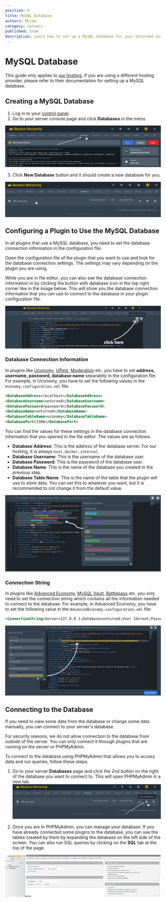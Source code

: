 ```yaml
---
position: 0
title: MySQL Database
authors: MCrow
category: servers
published: true
description: Learn how to set up a MySQL database for your Unturned server and configure a plugin to use it.
---
```


# MySQL Database
This guide only applies to [our hosting](/hosting). If you are using a different hosting provider, please refer to their documentation for setting up a MySQL database.

## Creating a MySQL Database
1. Log in to your [control panel](https://panel.restoremonarchy.com).
2. Go to your server console page and click **Databases** in the menu.

![databases in menu](assets/databases-in-menu.png)

3. Click **New Database** button and it should create a new database for you.

![databases created](assets/database-created.png)

## Configuring a Plugin to Use the MySQL Database
In all plugins that use a MySQL database, you need to set the database connection information in the configuration file. 

Open the configuration file of the plugin that you want to use and look for the database connection settings. The settings may vary depending on the plugin you are using.

While you are in file editor, you can also see the database connection information in by clicking the button with database icon in the top right corner like in the image below. This will show you the database connection information that you can use to connect to the database in your plugin configuration file.

![database connection in file editor](assets/database-connection-in-file-editor.png "Database Connection button pointed with arrow")

### Database Connection Information

In plugins like [Uconomy](/servers/plugins/uconomy), [UPets](/servers/plugins/upets), [Moderation](/servers/plugins/moderation) etc. you have to set **address, username, password, database name** separately in the configuration file. For example, in Uconomy, you have to set the following values in the `Uconomy.configuration.xml` file:
```xml
<DatabaseAddress>localhost</DatabaseAddress>
<DatabaseUsername>unturned</DatabaseUsername>
<DatabasePassword>password</DatabasePassword>
<DatabaseName>unturned</DatabaseName>
<DatabaseTableName>uconomy</DatabaseTableName>
<DatabasePort>3306</DatabasePort>
```

You can find the values for these settings in the database connection information that you opened in the file editor. The values are as follows:
- **Database Address**: This is the address of the database server. For our hosting, it is always `host.docker.internal`.
- **Database Username**: This is the username of the database user.
- **Database Password**: This is the password of the database user.
- **Database Name**: This is the name of the database you created in the previous step.
- **Database Table Name**: This is the name of the table that the plugin will use to store data. You can set this to whatever you want, but it is recommended to not change it from the default value.

![mysql details](assets/mysql-details.png "MySQL details highlighted with colors")

### Connection String

In plugins like [Advanced Economy](/servers/plugins/advancedeconomy), [MySQL Vault](/servers/plugins/mysqlvault), [Battlepass](/servers/plugins/battlepass) etc. you only need to set the connection string which contains all the information needed to connect to the database. For example, in Advanced Economy, you have to set the following value in the `AdvancedEconomy.configuration.xml` file:
```xml
<ConnectionString>Server=127.0.0.1;Database=unturned;User Id=root;Password=password;</ConnectionString>
```

![mysql connection string](assets/mysql-connection-string.png "MySQL connection string highlighted with color")


## Connecting to the Database
If you need to view some data from the database or change some data manually, you can connect to your server's database.

For security reasons, we do not allow connection to the database from outside of the server. You can only connect it through plugins that are running on the server or PHPMyAdmin. 

To connect to the database using PHPMyAdmin that allows you to access data and run queries, follow these steps:

1. Go to your server **Databases** page and click the 2nd button on the right of the database you want to connect to. This will open PHPMyAdmin in a new tab.
![phpmyadmin button](assets/phpmyadmin-button.png)

2. Once you are in PHPMyAdmin, you can manage your database. If you have already connected some plugins to the database, you can see the tables created by them by expanding the database on the left side of the screen. You can also run SQL queries by clicking on the **SQL** tab at the top of the page.

![phpmyadmin](assets/phpmyadmin.png)
